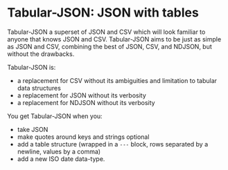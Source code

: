# Tabular-JSON: JSON with tables

Tabular-JSON a superset of JSON and CSV which will look familiar to anyone that knows JSON and CSV. Tabular-JSON aims to be just as simple as JSON and CSV, combining the best of JSON, CSV, and NDJSON, but without the drawbacks.

Tabular-JSON is:

- a replacement for CSV without its ambiguities and limitation to tabular data structures
- a replacement for JSON without its verbosity
- a replacement for NDJSON without its verbosity

You get Tabular-JSON when you:

- take JSON
- make quotes around keys and strings optional
- add a table structure (wrapped in a `---` block, rows separated by a newline, values by a comma)
- add a new ISO date data-type.
